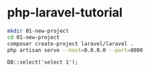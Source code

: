 # php-laravel-tutorial

```sh
mkdir 01-new-project
cd 01-new-project
composer create-project laravel/laravel .
php artisan serve --host=0.0.0.0 --port=8000
```

```
DB::select('select 1');
```